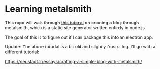 # Learning metalsmith

This repo will walk through [this tutorial](https://web.archive.org/web/20200415053639/https://azurelogic.com/posts/building-a-blog-with-metalsmith/) on creating a blog
through metalsmith, which is a static site generator written entirely in node.js

The goal of this is to figure out if I can package this into an electron app.

Update: The above tutorial is a bit old and slightly frustrating. I'll go with
a different tutorial:

<https://neustadt.fr/essays/crafting-a-simple-blog-with-metalsmith/>


